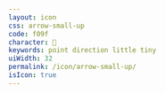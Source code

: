```yaml
---
layout: icon
css: arrow-small-up
code: f09f
character: 
keywords: point direction little tiny
uiWidth: 32
permalink: /icon/arrow-small-up/
isIcon: true
---
```

